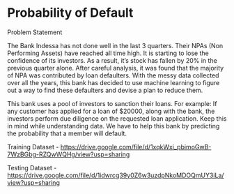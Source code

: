 # Probability of Default

Problem Statement

The Bank Indessa has not done well in the last 3 quarters. Their NPAs (Non Performing Assets) have reached all time high. It is starting to lose the confidence of its investors. As a result, it’s stock has fallen by 20% in the previous quarter alone. After careful analysis, it was found that the majority of NPA was contributed by loan defaulters. With the messy data collected over all the years, this bank has decided to use machine learning to figure out a way to find these defaulters and devise a plan to reduce them.

This bank uses a pool of investors to sanction their loans. For example: If any customer has applied for a loan of $20000, along with the bank, the investors perform due diligence on the requested loan application. Keep this in mind while understanding data.
We have to help this bank by predicting the probability that a member will default.

Training Dataset - https://drive.google.com/file/d/1xqkWxi_pbimoGwB-7WzBGbg-RZQwWQHg/view?usp=sharing 

Testing Dataset - https://drive.google.com/file/d/1idwrcg39y0Z6w3uzdpNkoMDOQmUY3iLa/view?usp=sharing
